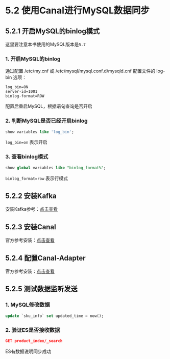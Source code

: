 # 5.2 使用Canal进行MySQL数据同步

## 5.2.1 开启MySQL的binlog模式

这里要注意本书使用的MySQL版本是`5.7`


### 1. 开启MySQL的binlog
通过配置 /etc/my.cnf 或 /etc/mysql/mysql.conf.d/mysqld.cnf 配置文件的 log-bin 选项：

```shell
log_bin=ON
server-id=1001
binlog-format=ROW
```
配置后重启MySQL，根据语句查询是否开启

### 2. 判断MySQL是否已经开启binlog
```sql
show variables like 'log_bin';
```
`log_bin=on` 表示开启

### 3. 查看binlog模式
```sql
show global variables like "binlog_format%";
```
`binlog_format=row` 表示行模式

## 5.2.2 安装Kafka
安装Kafka参考：[点击查看](https://www.cnblogs.com/chaosopen/p/17831418.html)

## 5.2.3 安装Canal
官方参考安装：[点击查看](https://github.com/alibaba/canal/wiki/QuickStart)

## 5.2.4 配置Canal-Adapter
官方参考安装：[点击查看](https://github.com/alibaba/canal/wiki/Sync-ES)

## 5.2.5 测试数据监听发送

### 1. MySQL修改数据
```sql
update `sku_info` set updated_time = now();
```
### 2. 验证ES是否接收数据
```json
GET product_index/_search
```

ES有数据说明同步成功